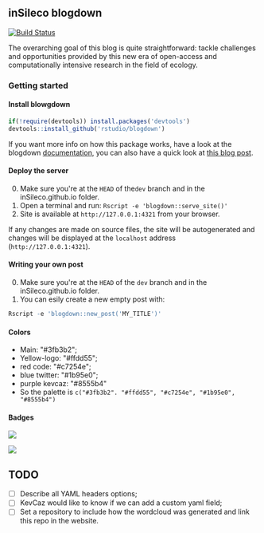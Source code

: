 ## inSileco blogdown

[![Build Status](https://travis-ci.org/inSileco/inSileco.github.io.svg?branch=dev)](https://travis-ci.org/inSileco/inSileco.github.io)

The overarching goal of this blog is quite straightforward: tackle challenges and opportunities provided by this new era of open-access and computationally intensive research in the field of ecology.



### Getting started

#### Install blowgdown

```r
if(!require(devtools)) install.packages('devtools')
devtools::install_github('rstudio/blogdown')
```

If you want more info on how this package works, have a look at the blogdown [documentation](https://bookdown.org/yihui/blogdown/), you can also have
a quick look at [this blog post](https://blog.rstudio.com/2017/09/11/announcing-blogdown/).

#### Deploy the server

0. Make sure you're at the `HEAD` of the`dev` branch and in the inSileco.github.io folder.
1. Open a terminal and run: `Rscript -e 'blogdown::serve_site()'`
2. Site is available at `http://127.0.0.1:4321` from your browser.

If any changes are made on source files, the site will be autogenerated and changes will be displayed at the `localhost` address (`http://127.0.0.1:4321`).

#### Writing your own post

0. Make sure you're at the `HEAD` of the `dev` branch and in the inSileco.github.io folder.
1. You can esily create a new empty post with:

```r
Rscript -e 'blogdown::new_post('MY_TITLE')'
```

#### Colors

- Main: "#3fb3b2";
- Yellow-logo: "#ffdd55";
- red code: "#c7254e";
- blue twitter: "#1b95e0";
- purple kevcaz: "#8555b4"
- So the palette is `c("#3fb3b2". "#ffdd55", "#c7254e", "#1b95e0", "#8555b4")`


#### Badges

![](https://img.shields.io/badge/inSileco-InDevelopment-3fb3b2.svg)

![](https://img.shields.io/badge/inSileco-UnderReview-ffdd55.svg)




## TODO

- [ ] Describe all YAML headers options;      
- [ ] KevCaz would like to know if we can add a custom yaml field;      
- [ ] Set a repository to include how the wordcloud was generated and link this
repo in the website.    
